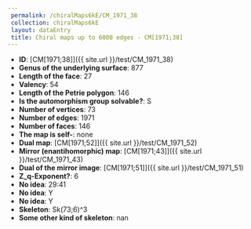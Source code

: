 ```yaml
--- 
 permalink: /chiralMaps6kE/CM_1971_38 
 collection: chiralMaps6kE
 layout: dataEntry
 title: Chiral maps up to 6000 edges - CM[1971;38]
---
```


- **ID**: [CM[1971;38]]({{ site.url }}/test/CM_1971_38)
- **Genus of the underlying surface**: 877
- **Length of the face**: 27
- **Valency**: 54
- **Length of the Petrie polygon**: 146
- **Is the automorphism group solvable?**: S
- **Number of vertices**: 73
- **Number of edges**: 1971
- **Number of faces**: 146
- **The map is self-**: none
- **Dual map**: [CM[1971;52]]({{ site.url }}/test/CM_1971_52)
- **Mirror (enantihomorphic) map**: [CM[1971;43]]({{ site.url }}/test/CM_1971_43)
- **Dual of the mirror image**: [CM[1971;51]]({{ site.url }}/test/CM_1971_51)
- **Z_q-Exponent?**: 6
- **No idea**:  29:41
- **No idea**: Y
- **No idea**: Y
- **Skeleton**: Sk(73;6)^3
- **Some other kind of skeleton**: nan
